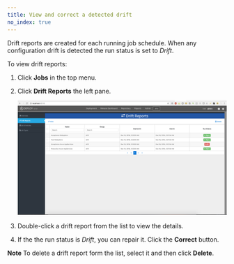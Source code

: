 ```yaml
---
title: View and correct a detected drift
no_index: true
---
```


Drift reports are created for each running job schedule. When any configuration drift is detected the run status is set to *Drift*.

To view drift reports:

1. Click **Jobs** in the top menu.
1. Click **Drift Reports** the left pane.

    ![Drift Reports](/images/drift-reports.png)

1. Double-click a drift report from the list to view the details.  
1. If the the run status is *Drift*, you can repair it. Click the **Correct** button.

**Note** To delete a drift report form the list, select it and then click **Delete**.

